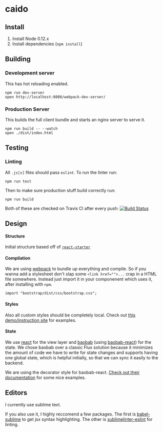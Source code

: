 # caido


## Install

1. Install Node 0.12.x
2. Install dependencies (`npm install`)

## Building

### Development server

This has hot reloading enabled.

```
npm run dev-server
open http://localhost:8080/webpack-dev-server/
```

### Production Server

This builds the full client bundle and starts an nginx server to serve it.

```
npm run build -- --watch
open ./dist/index.html
```

## Testing

### Linting
All `.js[x]` files should pass `eslint`. To run the linter run:

```
npm run test
```

Then to make sure production stuff build correctly run:

```
npm run build
```

Both of these are checked on Travis CI after every push: [![Build Status](https://travis-ci.org/lucibus/caido.svg?branch=master)](https://travis-ci.org/lucibus/caido)


## Design

#### Structure

Initial structure based off of [`react-starter`](https://github.com/webpack/react-starter/tree/48cecfcd3a528ceefdd3d68b4e0f05fffbedac8e)

#### Compilation

We are using [webpack](https://github.com/webpack/webpack) to bundle up everything
and compile. So if you wanna add a stylesheet don't slap some `<link href="">...`
crap in a HTML file somewhere. Instead just import it in your componenent
which uses it, after installing with `npm`.

```
import "bootstrap/dist/css/bootstrap.css";
```

#### Styles

Also all custom styles should be completely local. Check out
[this demo/instruction site](https://css-modules.github.io/webpack-demo/)
for examples.

#### State
We use [react](http://facebook.github.io/react/) for the view layer and
[baobab](https://github.com/Yomguithereal/baobab) (using [baobab-react](https://github.com/Yomguithereal/baobab-react))
for the state. We chose baobab over a classic Flux solution because it minimizes
the amount of code we have to write for state changes and supports having one
global state, which is helpful initially, so that we can sync it easily to the
backend.

We are using the decorator style for baobab-react. [Check out their documentation](https://github.com/Yomguithereal/baobab-react#decorators)
for some nice examples.


## Editors

I currently use sublime text.

If you also use it, I highly reccomend a few packages. The first is
[babel-sublime](https://github.com/babel/babel-sublime) to get jsx syntax
highlighting. The other is [sublimelinter-eslint](https://github.com/roadhump/SublimeLinter-eslint)
for linting.
